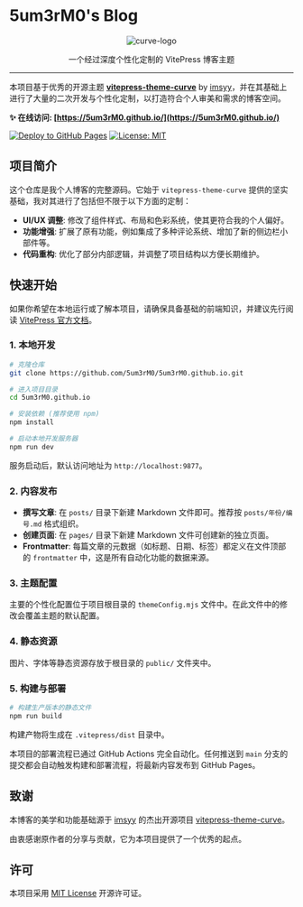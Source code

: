 # 5um3rM0's Blog

<p align="center">
  <img src="https://github.com/imsyy/vitepress-theme-curve/assets/42232682/bed62689-cfd8-4d98-b946-24555d4ce1fb" alt="curve-logo" />
</p>
<p align="center">
  一个经过深度个性化定制的 VitePress 博客主题
</p>

---

本项目基于优秀的开源主题 **[vitepress-theme-curve](https://github.com/imsyy/vitepress-theme-curve)** by [imsyy](https://github.com/imsyy)，并在其基础上进行了大量的二次开发与个性化定制，以打造符合个人审美和需求的博客空间。

**✨ 在线访问: [https://5um3rM0.github.io/](https://5um3rM0.github.io/)**

[![Deploy to GitHub Pages](https://github.com/5um3rM0/5um3rM0.github.io/actions/workflows/deploy-pages.yml/badge.svg)](https://github.com/5um3rM0/5um3rM0.github.io/actions/workflows/deploy-pages.yml)
[![License: MIT](https://img.shields.io/badge/License-MIT-yellow.svg)](https://opensource.org/licenses/MIT)

## 项目简介

这个仓库是我个人博客的完整源码。它始于 `vitepress-theme-curve` 提供的坚实基础，我对其进行了包括但不限于以下方面的定制：

- **UI/UX 调整**: 修改了组件样式、布局和色彩系统，使其更符合我的个人偏好。
- **功能增强**: 扩展了原有功能，例如集成了多种评论系统、增加了新的侧边栏小部件等。
- **代码重构**: 优化了部分内部逻辑，并调整了项目结构以方便长期维护。

## 快速开始

如果你希望在本地运行或了解本项目，请确保具备基础的前端知识，并建议先行阅读 [VitePress 官方文档](https://vitepress.dev/zh/guide/what-is-vitepress)。

### 1. 本地开发

```bash
# 克隆仓库
git clone https://github.com/5um3rM0/5um3rM0.github.io.git

# 进入项目目录
cd 5um3rM0.github.io

# 安装依赖 (推荐使用 npm)
npm install

# 启动本地开发服务器
npm run dev
```

服务启动后，默认访问地址为 `http://localhost:9877`。

### 2. 内容发布

- **撰写文章**: 在 `posts/` 目录下新建 Markdown 文件即可。推荐按 `posts/年份/编号.md` 格式组织。
- **创建页面**: 在 `pages/` 目录下新建 Markdown 文件可创建新的独立页面。
- **Frontmatter**: 每篇文章的元数据（如标题、日期、标签）都定义在文件顶部的 `frontmatter` 中，这是所有自动化功能的数据来源。

### 3. 主题配置

主要的个性化配置位于项目根目录的 `themeConfig.mjs` 文件中。在此文件中的修改会覆盖主题的默认配置。

### 4. 静态资源

图片、字体等静态资源存放于根目录的 `public/` 文件夹中。

### 5. 构建与部署

```bash
# 构建生产版本的静态文件
npm run build
```

构建产物将生成在 `.vitepress/dist` 目录中。

本项目的部署流程已通过 GitHub Actions 完全自动化。任何推送到 `main` 分支的提交都会自动触发构建和部署流程，将最新内容发布到 GitHub Pages。

## 致谢

本博客的美学和功能基础源于 [imsyy](https://github.com/imsyy) 的杰出开源项目 [vitepress-theme-curve](https://github.com/imsyy/vitepress-theme-curve)。

由衷感谢原作者的分享与贡献，它为本项目提供了一个优秀的起点。

## 许可

本项目采用 [MIT License](./LICENSE) 开源许可证。
